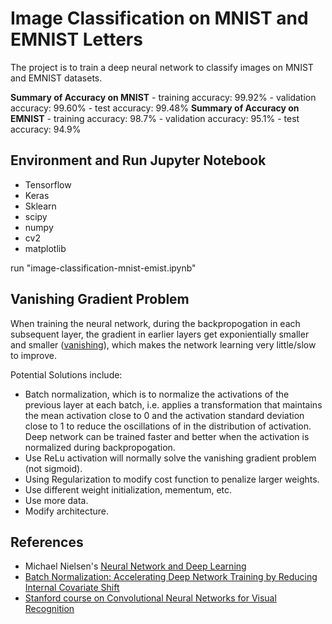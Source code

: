 # **Image Classification on MNIST and EMNIST Letters**
The project is to train a deep neural network to classify images on MNIST and EMNIST datasets.

**Summary of Accuracy on MNIST**
    - training accuracy: 99.92%
    - validation accuracy: 99.60%
    - test accuracy: 99.48%
**Summary of Accuracy on EMNIST**
    - training accuracy: 98.7%
    - validation accuracy: 95.1%
    - test accuracy: 94.9%

## Environment and Run Jupyter Notebook

* Tensorflow
* Keras
* Sklearn
* scipy
* numpy
* cv2
* matplotlib

run "image-classification-mnist-emist.ipynb"

## Vanishing Gradient Problem
When training the neural network, during the backpropogation in each subsequent layer, the gradient in earlier layers get exponientially smaller and smaller ([vanishing](https://github.com/zmandyhe/image-classification-mnist-emnist-letters/blob/master/pic/vanishing-gradient.png)), which makes the network learning very little/slow to improve.  

Potential Solutions include:
- Batch normalization, which is to normalize the activations of the previous layer at each batch, i.e. applies a transformation that maintains the mean activation close to 0 and the activation standard deviation close to 1 to reduce the oscillations of in the distribution of activation. Deep network can be trained faster and better when the activation is normalized during backpropogation.
- Use ReLu activation will normally solve the vanishing gradient problem (not sigmoid).
- Using Regularization to modify cost function to penalize larger weights.
- Use different weight initialization, mementum, etc.
- Use more data.
- Modify architecture.


## References
* Michael Nielsen's [Neural Network and Deep Learning](http://neuralnetworksanddeeplearning.com/)
* [Batch Normalization: Accelerating Deep Network Training by Reducing Internal Covariate Shift](https://arxiv.org/abs/1502.03167)
* [Stanford course on Convolutional Neural Networks for Visual Recognition](http://cs231n.github.io/neural-networks-1/#actfun)

